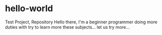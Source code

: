 # hello-world
Test Project, Repository
Hello there, I'm a beginner programmer doing more duties with try to learn more these subjects...
let us try more...
